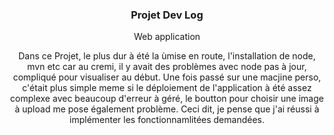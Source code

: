 <div align="center">
  <!-- <a href="https://github.com/github_username/repo_name">
    <img src="images/logo.png" alt="Logo" width="80" height="80">
  </a> -->

<h3 align="center">Projet Dev Log</h3>

  <p align="center">
    Web application
  </p>
</div>
<div align="center">
<p align="center">
Dans ce Projet, le plus dur à été la ùmise en route, l'installation de node, mvn etc car au cremi, il y avait des problèmes avec node pas à jour, compliqué pour visualiser au début. Une fois passé sur une macjine perso, c'était plus simple meme si le déploiement de l'application à été assez complexe avec beaucoup d'erreur à géré, le boutton pour choisir une image à upload me pose également problème. Ceci dit, je pense que j'ai réussi à implémenter les fonctionnamlitées demandées.
</p>
</div>